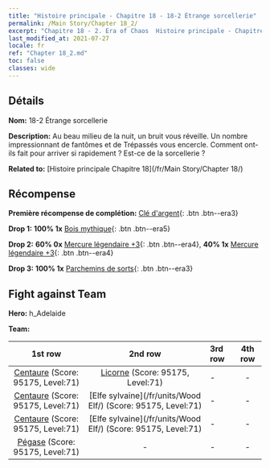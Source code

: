 ```yaml
---
title: "Histoire principale - Chapitre 18 - 18-2 Étrange sorcellerie"
permalink: /Main Story/Chapter 18_2/
excerpt: "Chapitre 18 - 2. Era of Chaos  Histoire principale - Chapitre 18_2. 18-2 Étrange sorcellerie"
last_modified_at: 2021-07-27
locale: fr
ref: "Chapter 18_2.md"
toc: false
classes: wide
---
```


## Détails

 **Nom:** 18-2 Étrange sorcellerie

 **Description:** Au beau milieu de la nuit, un bruit vous réveille. Un nombre impressionnant de fantômes et de Trépassés vous encercle. Comment ont-ils fait pour arriver si rapidement ? Est-ce de la sorcellerie ?

 **Related to:** [Histoire principale Chapitre 18](/fr/Main Story/Chapter 18/)

## Récompense

 **Première récompense de complétion:** [Clé d'argent](/ItemsFR/con_693/){: .btn .btn--era3}

 **Drop 1:** **100% 1x** [Bois mythique](/ItemsFR/mat_62/){: .btn .btn--era5}

 **Drop 2:** **60% 0x** [Mercure légendaire +3](/ItemsFR/mat_56/){: .btn .btn--era4}, **40% 1x** [Mercure légendaire +3](/ItemsFR/mat_56/){: .btn .btn--era4}

 **Drop 3:** **100% 1x** [Parchemins de sorts](/ItemsFR/con_694/){: .btn .btn--era3}


## Fight against Team
 **Hero:** h_Adelaide

 **Team:**


  | 1st row | 2nd row | 3rd row | 4th row |
  |:----:|:----:|:----|:----:|
  | [Centaure](/fr/units/Centaur/) (Score: 95175, Level:71)  | [Licorne](/fr/units/Unicorn/) (Score: 95175, Level:71)  | - | - |
  | [Centaure](/fr/units/Centaur/) (Score: 95175, Level:71)  | [Elfe sylvaine](/fr/units/Wood Elf/) (Score: 95175, Level:71)  | - | - |
  | [Centaure](/fr/units/Centaur/) (Score: 95175, Level:71)  | [Elfe sylvaine](/fr/units/Wood Elf/) (Score: 95175, Level:71)  | - | - |
  | [Pégase](/fr/units/Pegasus/) (Score: 95175, Level:71)  | - | - | - |



